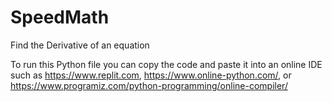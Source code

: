 # SpeedMath
Find the Derivative of an equation

To run this Python file you can copy the code and paste it into an online IDE such as https://www.replit.com, https://www.online-python.com/, or https://www.programiz.com/python-programming/online-compiler/
